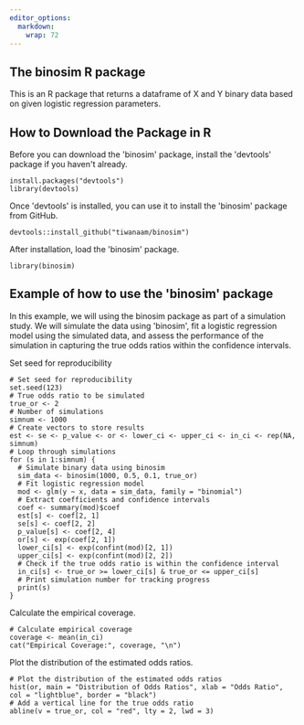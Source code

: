 ```yaml
---
editor_options:
  markdown:
    wrap: 72
---
```


## The binosim R package

This is an R package that returns a dataframe of X and Y binary data
based on given logistic regression parameters.

## How to Download the Package in R

Before you can download the 'binosim' package, install the 'devtools'
package if you haven't already.

```{r}
install.packages("devtools") 
library(devtools)
```

Once 'devtools' is installed, you can use it to install the 'binosim'
package from GitHub.

```{r}
devtools::install_github("tiwanaam/binosim")
```

After installation, load the 'binosim' package.

```{r}
library(binosim)
```

## Example of how to use the 'binosim' package

In this example, we will using the binosim package as part of a
simulation study. We will simulate the data using 'binosim', fit a
logistic regression model using the simulated data, and assess the
performance of the simulation in capturing the true odds ratios within
the confidence intervals.

Set seed for reproducibility

```{r}
# Set seed for reproducibility
set.seed(123)
# True odds ratio to be simulated
true_or <- 2
# Number of simulations
simnum <- 1000
# Create vectors to store results
est <- se <- p_value <- or <- lower_ci <- upper_ci <- in_ci <- rep(NA, simnum)
# Loop through simulations
for (s in 1:simnum) {
  # Simulate binary data using binosim
  sim_data <- binosim(1000, 0.5, 0.1, true_or)
  # Fit logistic regression model
  mod <- glm(y ~ x, data = sim_data, family = "binomial")
  # Extract coefficients and confidence intervals
  coef <- summary(mod)$coef
  est[s] <- coef[2, 1]
  se[s] <- coef[2, 2]
  p_value[s] <- coef[2, 4]
  or[s] <- exp(coef[2, 1])
  lower_ci[s] <- exp(confint(mod)[2, 1])
  upper_ci[s] <- exp(confint(mod)[2, 2])
  # Check if the true odds ratio is within the confidence interval
  in_ci[s] <- true_or >= lower_ci[s] & true_or <= upper_ci[s]
  # Print simulation number for tracking progress
  print(s)
}
```

Calculate the empirical coverage.

```{r}
# Calculate empirical coverage
coverage <- mean(in_ci)
cat("Empirical Coverage:", coverage, "\n")
```

Plot the distribution of the estimated odds ratios.

```{r}
# Plot the distribution of the estimated odds ratios
hist(or, main = "Distribution of Odds Ratios", xlab = "Odds Ratio", col = "lightblue", border = "black")
# Add a vertical line for the true odds ratio
abline(v = true_or, col = "red", lty = 2, lwd = 3)
```
